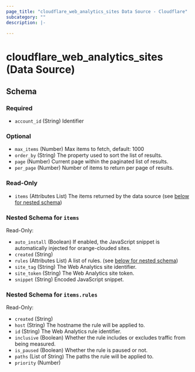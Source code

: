 ```yaml
---
page_title: "cloudflare_web_analytics_sites Data Source - Cloudflare"
subcategory: ""
description: |-
  
---
```


# cloudflare_web_analytics_sites (Data Source)




<!-- schema generated by tfplugindocs -->
## Schema

### Required

- `account_id` (String) Identifier

### Optional

- `max_items` (Number) Max items to fetch, default: 1000
- `order_by` (String) The property used to sort the list of results.
- `page` (Number) Current page within the paginated list of results.
- `per_page` (Number) Number of items to return per page of results.

### Read-Only

- `items` (Attributes List) The items returned by the data source (see [below for nested schema](#nestedatt--items))

<a id="nestedatt--items"></a>
### Nested Schema for `items`

Read-Only:

- `auto_install` (Boolean) If enabled, the JavaScript snippet is automatically injected for orange-clouded sites.
- `created` (String)
- `rules` (Attributes List) A list of rules. (see [below for nested schema](#nestedatt--items--rules))
- `site_tag` (String) The Web Analytics site identifier.
- `site_token` (String) The Web Analytics site token.
- `snippet` (String) Encoded JavaScript snippet.

<a id="nestedatt--items--rules"></a>
### Nested Schema for `items.rules`

Read-Only:

- `created` (String)
- `host` (String) The hostname the rule will be applied to.
- `id` (String) The Web Analytics rule identifier.
- `inclusive` (Boolean) Whether the rule includes or excludes traffic from being measured.
- `is_paused` (Boolean) Whether the rule is paused or not.
- `paths` (List of String) The paths the rule will be applied to.
- `priority` (Number)


